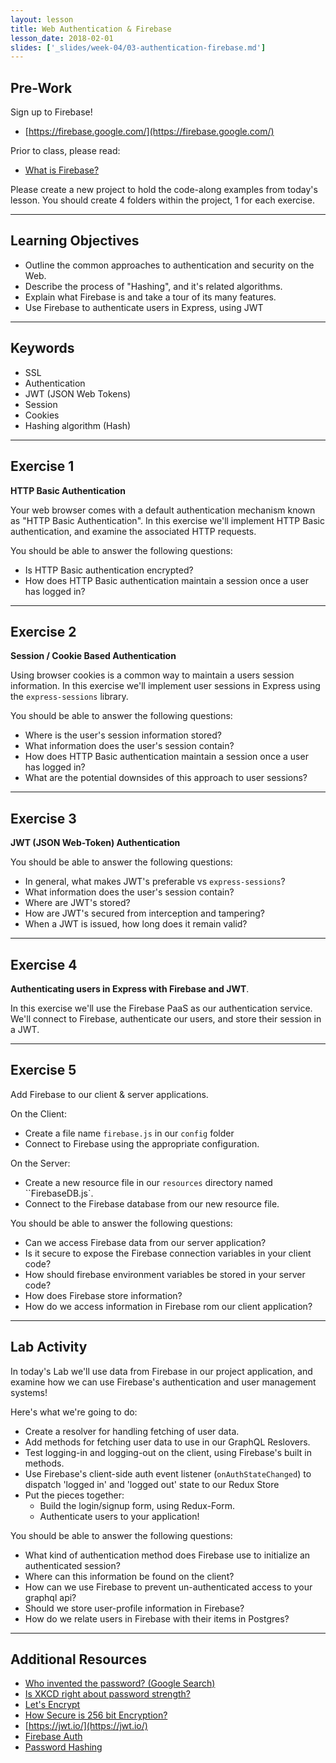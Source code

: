 ```yaml
---
layout: lesson
title: Web Authentication & Firebase
lesson_date: 2018-02-01
slides: ['_slides/week-04/03-authentication-firebase.md']
---
```


## Pre-Work

Sign up to Firebase!

* [https://firebase.google.com/](https://firebase.google.com/)

Prior to class, please read:

* [What is Firebase?](https://howtofirebase.com/what-is-firebase-fcb8614ba442)

Please create a new project to hold the code-along examples from today's lesson.
You should create 4 folders within the project, 1 for each exercise.

---

## Learning Objectives

* Outline the common approaches to authentication and security on the Web.
* Describe the process of "Hashing", and it's related algorithms.
* Explain what Firebase is and take a tour of its many features.
* Use Firebase to authenticate users in Express, using JWT

---

## Keywords

* SSL
* Authentication
* JWT (JSON Web Tokens)
* Session
* Cookies
* Hashing algorithm (Hash)

---

## Exercise 1

**HTTP Basic Authentication**

Your web browser comes with a default authentication mechanism known as "HTTP Basic Authentication".
In this exercise we'll implement HTTP Basic authentication, and examine the associated HTTP requests.

You should be able to answer the following questions:

* Is HTTP Basic authentication encrypted?
* How does HTTP Basic authentication maintain a session once a user has logged in?

---

## Exercise 2

**Session / Cookie Based Authentication**

Using browser cookies is a common way to maintain a users session information. In this exercise we'll implement
user sessions in Express using the `express-sessions` library.

You should be able to answer the following questions:

* Where is the user's session information stored?
* What information does the user's session contain?
* How does HTTP Basic authentication maintain a session once a user has logged in?
* What are the potential downsides of this approach to user sessions?

---

## Exercise 3

**JWT (JSON Web-Token) Authentication**

You should be able to answer the following questions:

* In general, what makes JWT's preferable vs `express-sessions`?
* What information does the user's session contain?
* Where are JWT's stored?
* How are JWT's secured from interception and tampering?
* When a JWT is issued, how long does it remain valid?

---

## Exercise 4

**Authenticating users in Express with Firebase and JWT**.

In this exercise we'll use the Firebase PaaS as our authentication service.
We'll connect to Firebase, authenticate our users, and store their session in a JWT.

---

## Exercise 5

Add Firebase to our client & server applications.

On the Client:

* Create a file name `firebase.js` in our `config` folder
* Connect to Firebase using the appropriate configuration.

On the Server:

* Create a new resource file in our `resources` directory named ``FirebaseDB.js`.
* Connect to the Firebase database from our new resource file.

You should be able to answer the following questions:

* Can we access Firebase data from our server application?
* Is it secure to expose the Firebase connection variables in your client code?
* How should firebase environment variables be stored in your server code?
* How does Firebase store information?
* How do we access information in Firebase rom our client application?

---

## Lab Activity

In today's Lab we'll use data from Firebase in our project application, and examine how we can use Firebase's authentication and user management systems!

Here's what we're going to do:

* Create a resolver for handling fetching of user data.
* Add methods for fetching user data to use in our GraphQL Reslovers.
* Test logging-in and logging-out on the client, using Firebase's built in methods.
* Use Firebase's client-side auth event listener (`onAuthStateChanged`) to dispatch 'logged in' and 'logged out' state to our Redux Store
* Put the pieces together:
  * Build the login/signup form, using Redux-Form.
  * Authenticate users to your application!

You should be able to answer the following questions:

* What kind of authentication method does Firebase use to initialize an authenticated session?
* Where can this information be found on the client?
* How can we use Firebase to prevent un-authenticated access to your graphql api?
* Should we store user-profile information in Firebase?
* How do we relate users in Firebase with their items in Postgres?

---

## Additional Resources

* [Who invented the password? (Google Search)](https://www.google.ca/search?q=who+invented+the+password&oq=who+invented+the+password&aqs=chrome..69i57j0l4.3088j0j9&sourceid=chrome&ie=UTF-8)
* [Is XKCD right about password strength?](https://security.stackexchange.com/questions/62832/is-the-oft-cited-xkcd-scheme-no-longer-good-advice)
* [Let's Encrypt](https://letsencrypt.org/)
* [How Secure is 256 bit Encryption?](https://www.youtube.com/watch?v=S9JGmA5_unY)
* [https://jwt.io/](https://jwt.io/)
* [Firebase Auth](https://firebase.google.com/docs/auth/)
* [Password Hashing](https://crackstation.net/hashing-security.htm)
